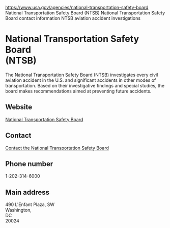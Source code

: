 

https://www.usa.gov/agencies/national-transportation-safety-board
National Transportation Safety Board (NTSB)
National Transportation Safety Board contact information
NTSB aviation accident investigations

National Transportation Safety Board  
(NTSB)  
===========================================

The National Transportation Safety Board (NTSB) investigates every civil aviation accident in the U.S. and significant accidents in other modes of transportation. Based on their investigative findings and special studies, the board makes recommendations aimed at preventing future accidents.

Website  
-------

[National Transportation Safety Board](https://www.ntsb.gov/Pages/default.aspx)

Contact  
-------

[Contact the National Transportation Safety Board](https://www.ntsb.gov/about/Pages/contact.aspx)

Phone number  
------------

1-202-314-6000

Main address  
------------

490 L'Enfant Plaza, SW  
Washington,  
DC  
20024

